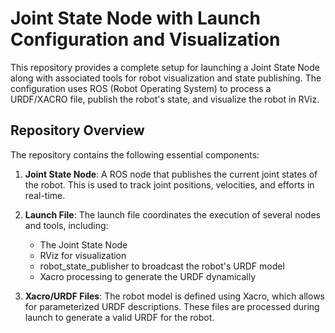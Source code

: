 # Joint State Node with Launch Configuration and Visualization

This repository provides a complete setup for launching a Joint State Node along with associated tools for robot visualization and state publishing. The configuration uses ROS (Robot Operating System) to process a URDF/XACRO file, publish the robot's state, and visualize the robot in RViz.

## Repository Overview
The repository contains the following essential components:

1. **Joint State Node**: A ROS node that publishes the current joint states of the robot. This is used to track joint positions, velocities, and efforts in real-time.

2. **Launch File**: The launch file coordinates the execution of several nodes and tools, including:

    - The Joint State Node
    - RViz for visualization
    - robot_state_publisher to broadcast the robot's URDF model
    - Xacro processing to generate the URDF dynamically

3. **Xacro/URDF Files**: The robot model is defined using Xacro, which allows for parameterized URDF descriptions. These files are processed during launch to generate a valid URDF for the robot.